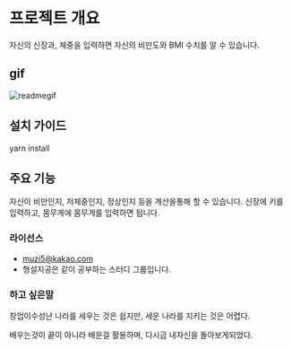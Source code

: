 # 프로젝트 개요

자신의 신장과, 체중을 입력하면 자신의 비만도와 BMI 수치를 알 수 있습니다.

## gif

![readmegif](https://github.com/muzi55/bmi/assets/132406946/271fa099-84f5-410d-902c-f8cb2e30e60d)

## 설치 가이드

yarn install

## 주요 기능

자신이 비만인지, 저체중인지, 정상인지 등을 계산을통해 할 수 있습니다.
신장에 키를 입력하고, 몸무게에 몸무게를 입력하면 됩니다.

### 라이선스

- muzi5@kakao.com
- 형설지공은 같이 공부하는 스터디 그룹입니다.

### 하고 싶은말

창업이수성난
나라를 세우는 것은 쉽지만, 세운 나라를 지키는 것은 어렵다.

배우는것이 끝이 아니라 배운걸 활용하며, 다시금 내자신을 돌아보게되었다.

